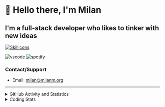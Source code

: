 # 👋 Hello there, I'm Milan
## I'm a full-stack developer who likes to tinker with new ideas
[![SkillIcons](https://skillicons.dev/icons?i=js,ts,nextjs,tailwind,html,go,bash,git,nginx,prisma,kubernetes,docker,linux)](https://skillicons.dev)

![vscode](https://nocache.advaith.workers.dev?url=https://img.shields.io/endpoint?url=https://dev.discordprofiles.me/api/badge/vscode/423203831971708958)
![spotify](https://nocache.advaith.workers.dev?url=https://img.shields.io/endpoint?url=https://dev.discordprofiles.me/api/badge/spotify/423203831971708958)

### Contact/Support

- Email: [milan@milanm.org](mailto:milan@milanm.org)
 
---
 
<details>
  <summary>GitHub Activity and Statistics</summary>
  <img src="/github-metrics.svg" />
</details>
<details>
  <summary>Coding Stats</summary>
  <!--START_SECTION:waka-->

```txt
TypeScript   18 hrs 7 mins   ██████████████████████░░░   87.82 %
JSON         44 mins         █░░░░░░░░░░░░░░░░░░░░░░░░   03.60 %
Bash         42 mins         █░░░░░░░░░░░░░░░░░░░░░░░░   03.46 %
Prisma       36 mins         ▓░░░░░░░░░░░░░░░░░░░░░░░░   02.98 %
YAML         8 mins          ▒░░░░░░░░░░░░░░░░░░░░░░░░   00.69 %
```

<!--END_SECTION:waka-->
</details>
